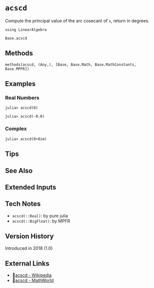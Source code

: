 # `acscd`

Compute the principal value of the arc cosecant of `x`,
return in degrees.

```@setup repl_only
using LinearAlgebra
```
```@docs
Base.acscd
```


## Methods

```@repl
methods(acscd, (Any,), [Base, Base.Math, Base.MathConstants, Base.MPFR])
```


## Examples

### Real Numbers
```jldoctest
julia> acscd(0)

julia> acscd(-0.0)
```

### Complex
```jldoctest
julia> acscd(0+0im)
```

## Tips


## See Also


## Extended Inputs


## Tech Notes

- `acscd(::Real)`: by pure julia
- `acscd(::BigFloat)`: by MPFR


## Version History

Introduced in 2018 (1.0)


## External Links
- 🔗[acscd - Wikipedia](https://en.wikipedia.org/wiki/ )
- 🔗[acscd - MathWorld](https://mathworld.wolfram.com/ )
